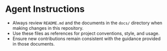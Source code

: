 # Agent Instructions

- Always review `README.md` and the documents in the `docs/` directory when making changes in this repository.
- Use these files as references for project conventions, style, and usage.
- Ensure new contributions remain consistent with the guidance provided in those documents.

